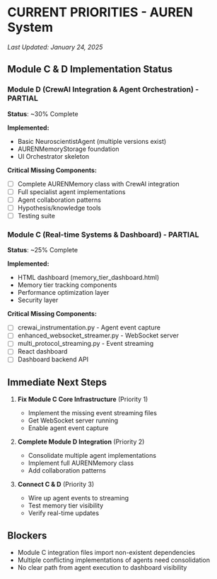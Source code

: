 # CURRENT PRIORITIES - AUREN System

*Last Updated: January 24, 2025*

## Module C & D Implementation Status

### Module D (CrewAI Integration & Agent Orchestration) - PARTIAL
**Status**: ~30% Complete

**Implemented:**
- Basic NeuroscientistAgent (multiple versions exist)
- AURENMemoryStorage foundation
- UI Orchestrator skeleton

**Critical Missing Components:**
- [ ] Complete AURENMemory class with CrewAI integration
- [ ] Full specialist agent implementations
- [ ] Agent collaboration patterns
- [ ] Hypothesis/knowledge tools
- [ ] Testing suite

### Module C (Real-time Systems & Dashboard) - PARTIAL  
**Status**: ~25% Complete

**Implemented:**
- HTML dashboard (memory_tier_dashboard.html)
- Memory tier tracking components
- Performance optimization layer
- Security layer

**Critical Missing Components:**
- [ ] crewai_instrumentation.py - Agent event capture
- [ ] enhanced_websocket_streamer.py - WebSocket server
- [ ] multi_protocol_streaming.py - Event streaming
- [ ] React dashboard
- [ ] Dashboard backend API

## Immediate Next Steps

1. **Fix Module C Core Infrastructure** (Priority 1)
   - Implement the missing event streaming files
   - Get WebSocket server running
   - Enable agent event capture

2. **Complete Module D Integration** (Priority 2)
   - Consolidate multiple agent implementations
   - Implement full AURENMemory class
   - Add collaboration patterns

3. **Connect C & D** (Priority 3)
   - Wire up agent events to streaming
   - Test memory tier visibility
   - Verify real-time updates

## Blockers
- Module C integration files import non-existent dependencies
- Multiple conflicting implementations of agents need consolidation
- No clear path from agent execution to dashboard visibility 